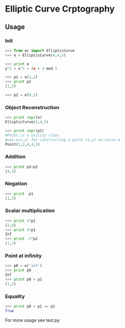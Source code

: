 # Elliptic Curve Crptography

## Usage

### Init
```python
>>> from ec import EllipticCurve
>>> e = EllipticCurve(4,4,5)

>>> print e
y^2 = x^3 + 4x + 4 mod 5

>>> p1 = e(1,2)
>>> print p1
(1,2)

>>> p2 = e(0,2)
```

### Object Reconstruction
```python
>>> print repr(e)
EllipticCurve(4,4,5)

>>> print repr(p1) 
#Point is a utility class
#use e(x,y) for constructing a point (x,y) on curve e
Point(1,2,4,4,5)
```

### Addition
```python
>>> print p1+p2
(4,3)
```

### Negation
```python
>>> print -p1
(1,3)
```


### Scalar multiplication
```python
>>> print 3*p1
(2,0)
>>> print 4*p1
Inf
>>> print -2*p2
(1,3)
```


### Point at infinity
```python
>>> p0 = e('inf')
>>> print p0
Inf
>>> print p0 + p1
(1,2)
```


### Equality
```python
>>> print p0 + p1 == p1
True
```

For more usage see test.py
